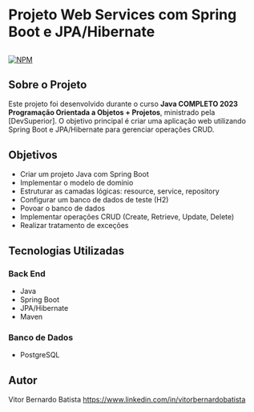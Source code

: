 # Projeto Web Services com Spring Boot e JPA/Hibernate

##
[![NPM](https://img.shields.io/bower/l/react)](https://github.com/vitorbnr/workshop-springboot3-jpa/blob/main/LICENSE)

## Sobre o Projeto
Este projeto foi desenvolvido durante o curso **Java COMPLETO 2023 Programação Orientada a Objetos + Projetos**, ministrado pela [DevSuperior]. O objetivo principal é criar uma aplicação web utilizando Spring Boot e JPA/Hibernate para gerenciar operações CRUD.

## Objetivos
- Criar um projeto Java com Spring Boot
- Implementar o modelo de domínio
- Estruturar as camadas lógicas: resource, service, repository
- Configurar um banco de dados de teste (H2)
- Povoar o banco de dados
- Implementar operações CRUD (Create, Retrieve, Update, Delete)
- Realizar tratamento de exceções

## Tecnologias Utilizadas
### Back End
- Java
- Spring Boot
- JPA/Hibernate
- Maven

### Banco de Dados
- PostgreSQL

## Autor
Vitor Bernardo Batista
https://www.linkedin.com/in/vitorbernardobatista
